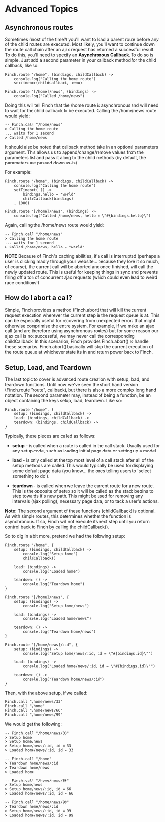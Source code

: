 # Advanced Topics
## Asynchronous routes
Sometimes (most of the time?) you'll want to load a parent route before any of the child routes are executed.  Most likely, you'll want to continue down the route call chain after an ajax request has returned a successful result.  To do this, you'll need to specify an **Asynchronous Callback**.  To do so is simple.  Just add a second parameter in your callback method for the child callback, like so:

	Finch.route "/home", (bindings, childCallback) ->
		console.log("Calling the home route")
		setTimeout(childCallback, 1000)

	Finch.route "[/home]/news", (bindings) ->
		console.log("Called /home/news")

Doing this will tell Finch that the /home route is asynchronous and will need to wait for the child callback to be executed.  Calling the /home/news route would yield:

	-- Finch.call "/home/news"
	> Calling the home route
	... waits for 1 second
	> Called /home/news

It should also be noted that callback method take in an optional parameters argument.  This allows us to append/change/remove values from the parameters list and pass it along to the child methods (by default, the parameters are passed down as-is).

For example:

	Finch.route "/home", (bindings, childCallback) ->
		console.log("Calling the home route")
		setTimeout( () ->
			bindings.hello = 'world'
			childCallback(bindings)
		, 1000)

	Finch.route "[/home]/news", (bindings) ->
		console.log("Called /home/news, hello = \"#{bindings.hello}\")

Again, calling the /home/news route would yield:

	-- Finch.call "/home/news"
	> Calling the home route
	... waits for 1 second
	> Called /home/news, hello = "world"

**NOTE** Because of Finch's caching abilities, if a call is interrupted (perhaps a user is clicking madly through your website... because they love it so much, of course), the current call will be aborted and once finished, will call the newly updated route.  This is useful for keeping things in sync and prevents firing off a ton of concurrent ajax requests (which could even lead to weird race conditions!)

## How do I abort a call?
Simple, Finch provides a method (Finch.abort) that will kill the current request execution wherever the current step in the request queue is at.  This can be especially useful for recovering from unexpected errors that might otherwise comprimise the entire system.  For example, if we make an ajax call (and are therefore using asynchronous routes) but for some reason our ajax call is not successful, we may never call the corresponding childCallback.  In this scenarion, Finch provides Finch.abort() ro handle these scenarios.  Finch.abort() basically will stop the current execution of the route queue at whichever state its in and return power back to Finch.

## Setup, Load, and Teardown
The last topic to cover is advanced route creation with setup, load, and teardown functions.  Until now, we've seen the short hand version (Finch.route "route", callback), but there is also a more complex long hand notation.  The second parameter may, instead of being a function, be an object containing the keys setup, load, teardown.  Like so:

	Finch.route "/home", {
		setup: (bindings, childCallback) ->
		load: (bindings, childCallback) ->
		teardown: (bindings, childCallback) ->
	}

Typically, these pieces are called as follows:

* **setup** - is called when a route is called in the call stack.  Usually used for any setup code, such as loading initial page data or setting up a model.

* **load** - is only called at the top most level of a call stack after all of the setup methods are called.  This would typically be used for displaying some default page data (you know... the ones telling users to 'select something to do').

* **teardown** - is called when we leave the current route for a new route.  This is the opposite of setup so it will be called as the stack begins to step towards it's new path. This might be used for removing any intervals (ajax polling), necessary page data, or to tack a user's actions.

__Note:__ The second argument of these functions (childCallback) is optional. As with simple routes, this determines whether the function is asynchronous. If so, Finch will not execute its next step until you return control back to Finch by calling the childCallback().

So to dig in a bit more, pretend we had the following setup:

	Finch.route "/home", {
		setup: (bindings, childCallback) ->
			console.log("Setup home")
			childCallback()

		load: (bindings) ->
			console.log("Loaded home")

		teardown: () ->
			console.log("Teardown home")
	}

	Finch.route "[/home]/news", {
		setup: (bindings) ->
			console.log("Setup home/news")

		load: (bindings) ->
			console.log("Loaded home/news")

		teardown: () ->
			console.log("Teardown home/news")
	}

	Finch.route "[/home/news]/:id", {
		setup: (bindings) ->
			console.log("Setup home/news/:id, id = \"#{bindings.id}\"")

		load: (bindings) ->
			console.log("Loaded home/news/:id, id = \"#{bindings.id}\"")

		teardown: () ->
			console.log("Teardown home/news/:id")
	}

Then, with the above setup, if we called:

	Finch.call "/home/news/33"
	Finch.call "/home"
	Finch.call "/home/news/66"
	Finch.call "/home/news/99"

We would get the following:

	-- Finch.call "/home/news/33"
	> Setup home
	> Setup home/news
	> Setup home/news/:id, id = 33
	> Loaded home/news/:id, id = 33

	-- Finch.call "/home"
	> Teardown home/news/:id
	> Teardown home/news
	> Loaded home

	-- Finch.call "/home/news/66"
	> Setup home/news
	> Setup home/news/:id, id = 66
	> Loaded home/news/:id, id = 66

	-- Finch.call "/home/news/99"
	> Teardown home/news/:id
	> Setup home/news/:id, id = 99
	> Loaded home/news/:id, id = 99
